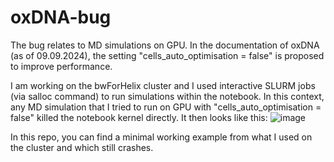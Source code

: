 # oxDNA-bug
The bug relates to MD simulations on GPU. In  the documentation of oxDNA (as of 09.09.2024), the setting "cells_auto_optimisation = false" is proposed to improve performance.

I am working on the bwForHelix cluster and I used interactive SLURM jobs (via salloc command) to run simulations within the notebook. In this context, any MD simulation that I tried to run on GPU with "cells_auto_optimisation = false" killed the notebook kernel directly. It then looks like this:
![image](https://github.com/user-attachments/assets/5a272a30-5404-43a9-a0d4-690ee4d37262)

In this repo, you can find a minimal working example from what I used on the cluster and which still crashes.
